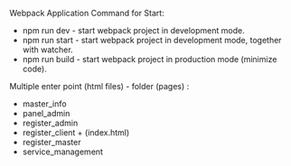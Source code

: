 Webpack Application
Command for Start: 
- npm run dev - start webpack project in development mode.
- npm run start - start webpack project in development mode, together with watcher.
- npm run build - start webpack project in production mode (minimize code).

Multiple enter point (html files) - folder (pages) :
- master_info
- panel_admin
- register_admin
- register_client + (index.html)
- register_master
- service_management

